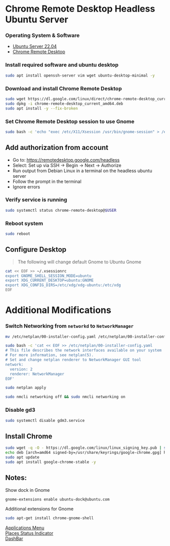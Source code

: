 # Chrome Remote Desktop Headless Ubuntu Server

### Operating System & Software
- [Ubuntu Server 22.04](https://releases.ubuntu.com/22.04.2/ubuntu-22.04.2-live-server-amd64.iso)
- [Chrome Remote Desktop](https://dl.google.com/linux/direct/chrome-remote-desktop_current_amd64.deb)

### Install required software and ubuntu desktop
```bash
sudo apt install openssh-server vim wget ubuntu-desktop-minimal -y
```

### Download and install Chrome Remote Desktop
```bash
sudo wget https://dl.google.com/linux/direct/chrome-remote-desktop_current_amd64.deb
sudo dpkg -i chrome-remote-desktop_current_amd64.deb
sudo apt install -y --fix-broken
```

### Set Chrome Remote Desktop session to use Gnome
```bash
sudo bash -c 'echo "exec /etc/X11/Xsession /usr/bin/gnome-session" > /etc/chrome-remote-desktop-session'
```

## Add authorization from account
* Go to: https://remotedesktop.google.com/headless
* Select: Set up via SSH -> Begin -> Next -> Authorize
* Run output from Debian Linux in a terminal on the headless ubuntu server
* Follow the prompt in the terminal
* Ignore errors

### Verify service is running
```bash
sudo systemctl status chrome-remote-desktop@$USER
```

### Reboot system
```bash
sudo reboot
```

## Configure Desktop
> The following will change default Gnome to Ubuntu Gnome
```bash
cat << EOF >> ~/.xsessionrc
export GNOME_SHELL_SESSION_MODE=ubuntu
export XDG_CURRENT_DESKTOP=ubuntu:GNOME
export XDG_CONFIG_DIRS=/etc/xdg/xdg-ubuntu:/etc/xdg
EOF
```

# Additional Modifications

### Switch Networking from `networkd` to `NetworkManager`
```bash
mv /etc/netplan/00-installer-config.yaml /etc/netplan/00-installer-config.yaml.bak
```
```bash
sudo bash -c 'cat << EOF >> /etc/netplan/00-installer-config.yaml
# This file describes the network interfaces available on your system
# For more information, see netplan(5).
# Set and change netplan renderer to NetworkManager GUI tool 
network:
  version: 2
  renderer: NetworkManager
EOF'
```
```bash
sudo netplan apply
```
```bash
sudo nmcli networking off && sudo nmcli networking on
```

### Disable gd3
```bash
sudo systemctl disable gdm3.service
```

## Install Chrome
```bash
sudo wget -q -O - https://dl.google.com/linux/linux_signing_key.pub | sudo gpg --dearmour -o /usr/share/keyrings/google-chrome.gpg
echo deb [arch=amd64 signed-by=/usr/share/keyrings/google-chrome.gpg] http://dl.google.com/linux/chrome/deb/ stable main | sudo tee /etc/apt/sources.list.d/google-chrome.list
sudo apt update
sudo apt install google-chrome-stable -y
```

## Notes:

Show dock in Gnome
```bash
gnome-extensions enable ubuntu-dock@ubuntu.com
```

Additional extensions for Gnome
```bash
sudo apt-get install chrome-gnome-shell
```
[Applications Menu](https://extensions.gnome.org/extension/6/applications-menu/?ref=itsfoss.com) \
[Places Status Indicator](https://extensions.gnome.org/extension/8/places-status-indicator) \
[DashBar](https://extensions.gnome.org/extension/5143/dashbar)
